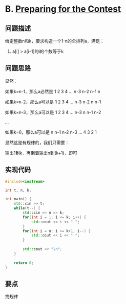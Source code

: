 # B. [Preparing for the Contest](https://codeforces.com/problemset/problem/1914/B)

## 问题描述

给定整数n和k，要求构造一个1-n的全排列a，满足：

1. a[i]  > a[i-1]的i的个数等于k



## 问题思路

显然：

如果k=n-1，那么a必然是 1 2 3 4 ... n-3 n-2 n-1 n

如果k=n-2，那么a可以是 1 2 3 4 ... n-3 n-2 n n-1 

如果k=n-3，那么a可以是 1 2 3 4 ... n-3 n n-1  n-2 

...

如果k=0，那么a可以是 n n-1 n-2 n-3 ... 4 3 2 1



显然这是有规律的，我们只需要：

输出1到k，再倒着输出n到(k+1)，即可



## 实现代码

```c++
#include<iostream>

int t, n, k;

int main() {
	std::cin >> t;
	while(t--) {
		std::cin >> n >> k;
		for(int i = 1; i <= k; i++) {
			std::cout << i << " ";
		}
		for(int i = n; i >= k+1; i--) {
			std::cout << i << " ";
		}
		
		std::cout << "\n";
	}
	
	return 0;
} 
```



## 要点

找规律